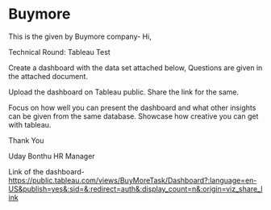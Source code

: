 # Buymore
This is the given by Buymore company-
Hi,

Technical Round: Tableau Test

Create a dashboard with the data set attached below, Questions are given in the attached document.

Upload the dashboard on Tableau public. Share the link for the same.

Focus on how well you can present the dashboard and what other insights can be given from the same database. Showcase how creative you can get with tableau.



Thank You

Uday Bonthu
HR Manager

Link of the dashboard- https://public.tableau.com/views/BuyMoreTask/Dashboard?:language=en-US&publish=yes&:sid=&:redirect=auth&:display_count=n&:origin=viz_share_link

